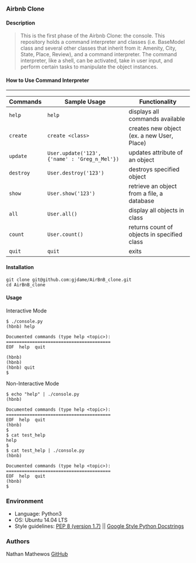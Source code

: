 ### Airbnb Clone

#### Description
> This is the first phase of the Airbnb Clone: the console.
> This repository holds a command interpreter and classes (i.e. BaseModel class
> and several other classes that inherit from it: Amenity, City, State, Place,
> Review), and a command interpreter. The command interpreter, like a shell,
> can be activated, take in user input, and perform certain tasks
> to manipulate the object instances.

#### How to Use Command Interpreter
---
| Commands  | Sample Usage                                  | Functionality                              |
| --------- | --------------------------------------------- | ------------------------------------------ |
| `help`    | `help`                                        | displays all commands available            |
| `create`  | `create <class>`                              | creates new object (ex. a new User, Place) |
| `update`  | `User.update('123', {'name' : 'Greg_n_Mel'})` | updates attribute of an object             |
| `destroy` | `User.destroy('123')`                         | destroys specified object                  |
| `show`    | `User.show('123')`                            | retrieve an object from a file, a database |
| `all`     | `User.all()`                                  | display all objects in class               |
| `count`   | `User.count()`                                | returns count of objects in specified class|
| `quit`    | `quit`                                        | exits                                      |

#### Installation
```
git clone git@github.com:gjdame/AirBnB_clone.git
cd AirBnB_clone
```
#### Usage
Interactive Mode
```
$ ./console.py
(hbnb) help

Documented commands (type help <topic>):
========================================
EOF  help  quit

(hbnb)
(hbnb)
(hbnb) quit
$
```
Non-Interactive Mode
```
$ echo "help" | ./console.py
(hbnb)

Documented commands (type help <topic>):
========================================
EOF  help  quit
(hbnb)
$
$ cat test_help
help
$
$ cat test_help | ./console.py
(hbnb)

Documented commands (type help <topic>):
========================================
EOF  help  quit
(hbnb)
$
```

### Environment
* Language: Python3
* OS: Ubuntu 14.04 LTS
* Style guidelines: [PEP 8 (version 1.7)](https://www.python.org/dev/peps/pep-0008/) \|| [Google Style Python Docstrings](http://sphinxcontrib-napoleon.readthedocs.io/en/l\atest/example_google.html)

### Authors
Nathan Mathewos [GitHub](https://github.com/nathanm5266)
